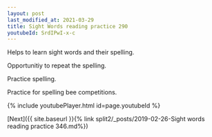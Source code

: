 ```yaml
---
layout: post
last_modified_at: 2021-03-29
title: Sight Words reading practice 290
youtubeId: SrdIPwI-x-c
---
```

 
 
Helps to learn sight words and their spelling.

Opportunitiy to repeat the spelling. 

Practice spelling. 
 
Practice for spelling bee competitions. 
 
{% include youtubePlayer.html id=page.youtubeId %}
 
 

[Next]({{ site.baseurl }}{% link  split2/_posts/2019-02-26-Sight words reading practice 346.md%})
 
